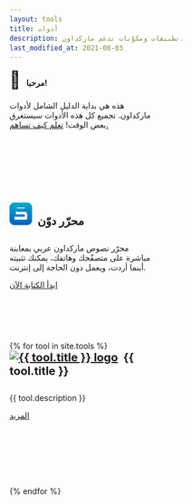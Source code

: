 ```yaml
---
layout: tools
title: أدوات
description: تطبيقات ومكوّنات تدعم ماركداون.
last_modified_at: 2021-08-03
---
```


<div class="row">
  <div class="col-sm-3" style="padding-top:20px">
    <div class="card" style="width: 16rem; height: 15rem;">
      <div class="card-body">
        <h4 class="card-title no-anchor" style="margin-top: -20px;"><span class="emoji" style="font-size:30px">👋</span>&nbsp;&nbsp;&nbsp;مرحبا!</h4>
        <p class="card-text">هذه هي بداية الدليل الشامل لأدوات ماركداون. تجميع كل هذه الأدوات سيستغرق بعض الوقت! <a href="https://github.com/dawin-editor/markdown-guide-arabic/wiki/Markdown-tool-directory">تعلم كيف تساهم.</a></p>
      </div>
    </div>
  </div>

<div class="col-sm-3" style="padding-top:20px">
    <div class="card" style="width: 16rem; height: 15rem;">
      <div class="card-body">
        <h4 class="card-title no-anchor" style="margin-top: -20px; font-size: 20px;"><a href="https://dawin.io/"><img src="/assets/images/tool-icons/dawin.png" alt="محرر دوّن" style="width:40px; margin-top:-5px"></a>&nbsp;&nbsp;محرّر دوّن</h4>
        <p class="card-text">محرّر نصوص ماركداون عربي بمعاينة مباشرة على متصفّحك وهاتفك، يمكنك تثبيته أينما أردت، ويعمل دون الحاجة إلى إنترنت.</p>
        <a href="https://www.dawin.io/" class="btn btn-outline-secondary btn-sm">ابدأ الكتابة الآن</a>
      </div>
    </div>
  </div>
{% for tool in site.tools %}

  <div class="col-sm-3" style="padding-top:20px">
    <div class="card" style="width: 16rem; height: 15rem;">
      <div class="card-body">
        <h4 class="card-title no-anchor" style="margin-top: -20px; font-size: 20px;"><a href="{{ tool.url }}"><img src="/assets/images/tool-icons/{{ tool.icon }}" alt="{{ tool.title }} logo" style="width:50px; margin-top:-5px"></a>&nbsp;&nbsp;{{ tool.title }}</h4>
        <p class="card-text">{{ tool.description }}</p>
        <a href="{{ tool.url }}" class="btn btn-outline-secondary btn-sm">المزيد</a>
      </div>
    </div>
  </div>
  {% endfor %}
</div>
